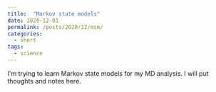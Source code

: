 ```yaml
---
title:  "Markov state models"
date: 2020-12-01
permalink: /posts/2020/12/msm/
categories: 
  - short
tags:
  - science 
---
```

I'm trying to learn Markov state models for my MD analysis. I will put thoughts and notes here.
